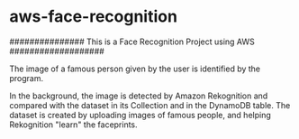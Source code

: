 # aws-face-recognition

###############   This is a Face Recognition Project using AWS   ###################


The image of a famous person given by the user is identified by the program.

In the background, the image is detected by Amazon Rekognition and compared with the dataset in its Collection and in the DynamoDB table.
The dataset is created by uploading images of famous people, and helping Rekognition "learn" the faceprints.
